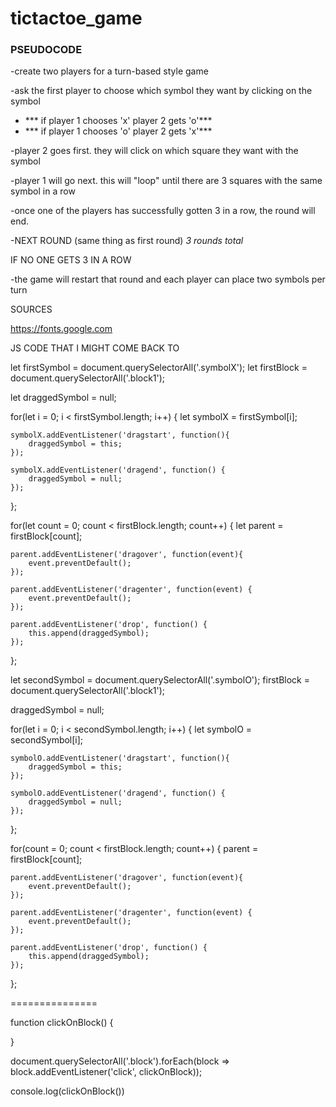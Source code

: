 # tictactoe_game

### PSEUDOCODE 

-create two players for a turn-based style game

-ask the first player to choose which symbol they want by clicking on the symbol
- *** if player 1 chooses 'x' player 2 gets 'o'***
- *** if player 1 chooses 'o' player 2 gets 'x'***

-player 2 goes first. they will click on which square they want with the symbol

-player 1 will go next. this will "loop" until there are 3 squares with the same symbol in a row

-once one of the players has successfully gotten 3 in a row, the round will end. 

-NEXT ROUND (same thing as first round) *3 rounds total*


IF NO ONE GETS 3 IN A ROW

-the game will restart that round and each player can place two symbols per turn



SOURCES

https://fonts.google.com






JS CODE THAT I MIGHT COME BACK TO 

let firstSymbol = document.querySelectorAll('.symbolX');
let firstBlock = document.querySelectorAll('.block1');

let draggedSymbol = null;

for(let i = 0; i < firstSymbol.length; i++) {
    let symbolX = firstSymbol[i];

    symbolX.addEventListener('dragstart', function(){
        draggedSymbol = this;
    });

    symbolX.addEventListener('dragend', function() {
        draggedSymbol = null;
    });
};

for(let count = 0; count < firstBlock.length; count++) 
{
    let parent = firstBlock[count];

    parent.addEventListener('dragover', function(event){
        event.preventDefault();
    });

    parent.addEventListener('dragenter', function(event) {
        event.preventDefault();
    });

    parent.addEventListener('drop', function() {
        this.append(draggedSymbol);
    });
};

let secondSymbol = document.querySelectorAll('.symbolO');
 firstBlock = document.querySelectorAll('.block1');

draggedSymbol = null;

for(let i = 0; i < secondSymbol.length; i++) {
    let symbolO = secondSymbol[i];

    symbolO.addEventListener('dragstart', function(){
        draggedSymbol = this;
    });

    symbolO.addEventListener('dragend', function() {
        draggedSymbol = null;
    });
};

for(count = 0; count < firstBlock.length; count++) 
{
    parent = firstBlock[count];

    parent.addEventListener('dragover', function(event){
        event.preventDefault();
    });

    parent.addEventListener('dragenter', function(event) {
        event.preventDefault();
    });

    parent.addEventListener('drop', function() {
        this.append(draggedSymbol);
    });
};



===============

function clickOnBlock() {

}

document.querySelectorAll('.block').forEach(block => block.addEventListener('click', clickOnBlock));

console.log(clickOnBlock())